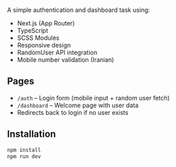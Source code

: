 
A simple authentication and dashboard task using:

- Next.js (App Router)
- TypeScript
- SCSS Modules
- Responsive design
- RandomUser API integration
- Mobile number validation (Iranian)

## Pages

- `/auth` – Login form (mobile input + random user fetch)
- `/dashboard` – Welcome page with user data
- Redirects back to login if no user exists

## Installation

```bash
npm install
npm run dev
